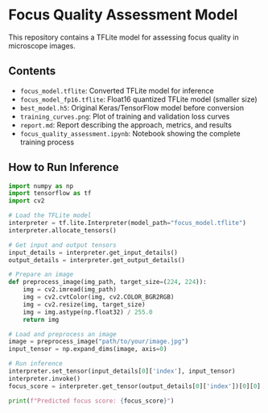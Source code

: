 # Focus Quality Assessment Model

This repository contains a TFLite model for assessing focus quality in microscope images.

## Contents

- `focus_model.tflite`: Converted TFLite model for inference
- `focus_model_fp16.tflite`: Float16 quantized TFLite model (smaller size)
- `best_model.h5`: Original Keras/TensorFlow model before conversion
- `training_curves.png`: Plot of training and validation loss curves
- `report.md`: Report describing the approach, metrics, and results
- `focus_quality_assessment.ipynb`: Notebook showing the complete training process

## How to Run Inference

```python
import numpy as np
import tensorflow as tf
import cv2

# Load the TFLite model
interpreter = tf.lite.Interpreter(model_path="focus_model.tflite")
interpreter.allocate_tensors()

# Get input and output tensors
input_details = interpreter.get_input_details()
output_details = interpreter.get_output_details()

# Prepare an image
def preprocess_image(img_path, target_size=(224, 224)):
    img = cv2.imread(img_path)
    img = cv2.cvtColor(img, cv2.COLOR_BGR2RGB)
    img = cv2.resize(img, target_size)
    img = img.astype(np.float32) / 255.0
    return img

# Load and preprocess an image
image = preprocess_image("path/to/your/image.jpg")
input_tensor = np.expand_dims(image, axis=0)

# Run inference
interpreter.set_tensor(input_details[0]['index'], input_tensor)
interpreter.invoke()
focus_score = interpreter.get_tensor(output_details[0]['index'])[0][0]

print(f"Predicted focus score: {focus_score}")
```
